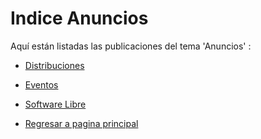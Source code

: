 # Indice Anuncios

Aquí están listadas las publicaciones del tema 'Anuncios' :

* [Distribuciones](Distribuciones/Indice.md) 
* [Eventos](Eventos/Indice.md)
* [Software Libre](Software-Libre/Indice.md) 

* [Regresar a pagina principal](/README.md)

